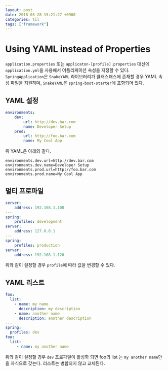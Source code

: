 ```yaml
---
layout: post
date: 2018-05-28 15:21:27 +0900
categories: til
tags: ["framework"]
---
```


# Using YAML instead of Properties

`application.properties` 또는 `applicaton-[profile].properties` 대신에 `application.yml`을 사용해서 어플리케이션 속성을 지정할 수 있다. `SpringApplication`은 `SnakeYAML` 라이브러리가 클래스패스에 존재할 경우 YAML 속성 파일을 지원하며, `SnakeYAML`은 `spring-boot-starter`에 포함되어 있다.

## YAML 설정

```yml
environments:
    dev:
        url: http://dev.bar.com
        name: Developer Setup
    prod:
        url: http://foo.bar.com
        name: My Cool App
```

위 YAML은 아래와 같다.

```properties
environments.dev.url=http://dev.bar.com
environments.dev.name=Developer Setup
environments.prod.url=http://foo.bar.com
environments.prod.name=My Cool App
```

## 멀티 프로파일

```yml
server:
    address: 192.168.1.100
---
spring:
    profiles: development
server:
    address: 127.0.0.1
---
spring:
    profiles: production
server:
    address: 192.168.1.120
```

위와 같이 설정할 경우 `profile`에 따라 값을 변경할 수 있다.

## YAML 리스트

```yml
foo:
  list:
    - name: my name
      description: my description
    - name: another name
      description: another description
---
spring:
  profiles: dev
foo:
  list:
     - name: my another name
```

위와 같이 설정할 경우 `dev` 프로파일이 활성화 되면 foo의 list 는 `my another name`만을 자식으로 갖는다. 리스트는 병합되지 않고 교체된다.
